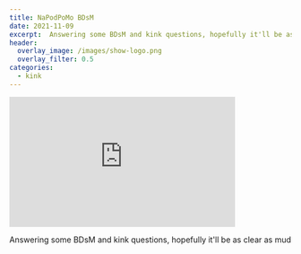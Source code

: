 ```yaml
---
title: NaPodPoMo BDsM
date: 2021-11-09
excerpt:  Answering some BDsM and kink questions, hopefully it'll be as clear as mud
header:
  overlay_image: /images/show-logo.png
  overlay_filter: 0.5
categories: 
  - kink
---
```

<iframe src='https://open.spotify.com/embed/episode/6rCFZwfQ1NT9FjwhJ4dvRg' width='80%' height='232' frameborder='0' allowtransparency='true' allow='encrypted-media'></iframe>

Answering some BDsM and kink questions, hopefully it'll be as clear as mud
